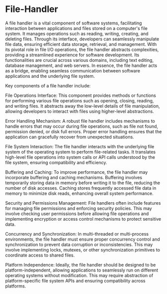 # File-Handler
A file handler is a vital component of software systems, facilitating interaction between applications and files stored on a computer's file system. It manages operations such as reading, writing, creating, and deleting files. Through its interface, developers can seamlessly manipulate file data, ensuring efficient data storage, retrieval, and management. With its pivotal role in file I/O operations, the file handler abstracts complexities, providing a streamlined experience for software development. Its functionalities are crucial across various domains, including text editing, database management, and web servers. In essence, the file handler acts as a bridge, enabling seamless communication between software applications and the underlying file system.


Key components of a file handler include:

File Operations Interface: This component provides methods or functions for performing various file operations such as opening, closing, reading, and writing files. It abstracts away the low-level details of file manipulation, allowing developers to interact with files using higher-level abstractions.

Error Handling Mechanism: A robust file handler includes mechanisms to handle errors that may occur during file operations, such as file not found, permission denied, or disk full errors. Proper error handling ensures that the application can gracefully recover from unexpected situations.

File System Interaction: The file handler interacts with the underlying file system of the operating system to perform file-related tasks. It translates high-level file operations into system calls or API calls understood by the file system, ensuring compatibility and efficiency.

Buffering and Caching: To improve performance, the file handler may incorporate buffering and caching mechanisms. Buffering involves temporarily storing data in memory before writing it to the file, reducing the number of disk accesses. Caching stores frequently accessed file data in memory to minimize disk reads, enhancing overall system performance.

Security and Permissions Management: File handlers often include features for managing file permissions and enforcing security policies. This may involve checking user permissions before allowing file operations and implementing encryption or access control mechanisms to protect sensitive data.

Concurrency and Synchronization: In multi-threaded or multi-process environments, the file handler must ensure proper concurrency control and synchronization to prevent data corruption or inconsistencies. This may involve implementing locks, mutexes, or other synchronization primitives to coordinate access to shared files.

Platform Independence: Ideally, the file handler should be designed to be platform-independent, allowing applications to seamlessly run on different operating systems without modification. This may require abstraction of platform-specific file system APIs and ensuring compatibility across platforms.

